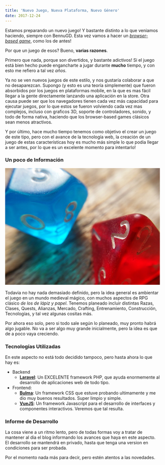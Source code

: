 ```yaml
---
title: 'Nuevo Juego, Nueva Plataforma, Nuevo Género'
date: 2017-12-24
---
```


Estamos preparando un nuevo juego! Y bastante distinto a lo que veniamos haciendo, siempre con BennuGD. Esta vez vamos a hacer un [_browser-based game_](https://en.wikipedia.org/wiki/Browser_game), como los de antes!

Por que un juego de esos? Bueno, __varias razones__.

<!-- more -->

Primero que nada, porque son divertidos, y bastante adictivos! Si el juego está bien hecho puede engancharte a jugar durante __mucho__ tiempo, y con esto me refiero a tal vez _años_.

Ya no se ven nuevos juegos de este estilo, y nos gustaría colaborar a que no desaparezcan. Supongo (y esto es una teoría simplemente) que fueron absorbidos por los juegos en plataformas mobile, en la que es mas fácil llegar a la gente directamente lanzando una aplicación en la store. Otra causa puede ser que los navegadores tienen cada vez más capacidad para ejecutar juegos, por lo que estos se fueron volviendo cada vez mas complejos, incluso con graficos 3D, soporte de controladores, sonido, y todo de forma nativa, haciendo que los browser-based games clásicos sean menos atractivos.

Y por último, hace mucho tiempo tenemos como objetivo el crear un juego de este tipo, pero con el avance de la tecnología web, la creación de un juego de estas características hoy es mucho más simple lo que podia llegar a ser antes, por lo que es un excelente momento para intentarlo!

### Un poco de Información

![Pen&Paper RPG](rpg-dice.jpg)

Todavia no hay nada demasiado definido, pero la idea general es ambientar el juego en un mundo medieval mágico, con muchos aspectos de RPG clásico _de los de lápiz y papel_. Tenemos planeado incluir distintas Razas, Clases, Quests, Alianzas, Mercado, Crafting, Entrenamiento, Construcción, Tecnologías, y tal vez algunas cositas más.

Por ahora eso solo, pero si todo sale según lo planeado, muy pronto habrá algo jugable. No va a ser algo muy grande inicialmente, pero la idea es que de a poco vaya creciendo.

### Tecnologías Utilizadas

En este aspecto no está todo decidido tampoco, pero hasta ahora lo que hay es:

 - Backend
   - [__Laravel__](https://laravel.com/): Un EXCELENTE framework PHP, que ayuda enormemente al desarrollo de aplicaciones web de todo tipo.
 - Frontend:
   - [__Bulma__](https://bulma.io/): Un framework CSS que estuve probando ultimamente y me dio muy buenos resultados. Super limpio y simple.
   - [__VueJS__](https://vuejs.org/): Un framework Javascript para el desarrollo de interfaces y componentes interactivos. Veremos que tal resulta.

### Informe de Desarrollo

La cosa viene a un ritmo lento, pero de todas formas voy a tratar de mantener al dia el blog informando los avances que haya en este aspecto. El desarrollo se mantendrá en privado, hasta que tenga una version en condiciones para ser probada.

Por el momento nada más para decir, pero estén atentos a las novedades.
